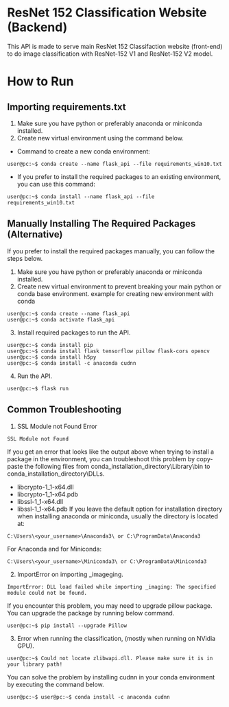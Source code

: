 # ResNet 152 Classification Website (Backend)

This API is made to serve main ResNet 152 Classifaction website (front-end) to do image classification with ResNet-152 V1 and ResNet-152 V2 model.

# How to Run
## Importing requirements.txt
1.  Make sure you have python or preferably anaconda or miniconda installed.
2.  Create new virtual environment using the command below.
- Command to create a new conda environment:
```console
user@pc:~$ conda create --name flask_api --file requirements_win10.txt
```
- If you prefer to install the required packages to an existing environment, you can use this command:
```console
user@pc:~$ conda install --name flask_api --file requirements_win10.txt
```
## Manually Installing The Required Packages (Alternative)
If you prefer to install the required packages manually, you can follow the steps below.
1.  Make sure you have python or preferably anaconda or miniconda installed.
2.  Create new virtual environment to prevent breaking your main python or conda base environment.
    example for creating new environment with conda
```console
user@pc:~$ conda create --name flask_api
user@pc:~$ conda activate flask_api
```
3.  Install required packages to run the API.
```console
user@pc:~$ conda install pip
user@pc:~$ conda install flask tensorflow pillow flask-cors opencv
user@pc:~$ conda install h5py
user@pc:~$ conda install -c anaconda cudnn
```
4.  Run the API.
```console
user@pc:~$ flask run
```

## Common Troubleshooting
1.  SSL Module not Found Error
```console
SSL Module not Found
```
If you get an error that looks like the output above when trying to install a package in the environment, you can troubleshoot this problem by copy-paste the following files from conda_installation_directory\Library\bin to conda_installation_directory\DLLs.
- libcrypto-1_1-x64.dll
- libcrypto-1_1-x64.pdb
- libssl-1_1-x64.dll
- libssl-1_1-x64.pdb
If you leave the default option for installation directory when installing anaconda or miniconda, usually the directory is located at:
```console
C:\Users\<your_username>\Anaconda3\ or C:\ProgramData\Anaconda3
```
For Anaconda and for Miniconda:
```console
C:\Users\<your_username>\Miniconda3\ or C:\ProgramData\Miniconda3
```
2. ImportError on importing _imageging.
```console
ImportError: DLL load failed while importing _imaging: The specified module could not be found.
```
If you encounter this problem, you may need to upgrade pillow package. You can upgrade the package by running below command.
```console
user@pc:~$ pip install --upgrade Pillow
```

3.  Error when running the classification, (mostly when running on NVidia GPU).
```console
user@pc:~$ Could not locate zlibwapi.dll. Please make sure it is in your library path!
```
You can solve the problem by installing cudnn in your conda environment by executing the command below.
```console
user@pc:~$ user@pc:~$ conda install -c anaconda cudnn
```
